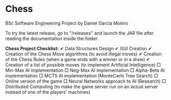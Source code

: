 # Chess
BSc Software Engineering Project by Daniel García Molero

To try the latest release, go to "/releases" and launch the JAR file after reading the documentation inside the folder.

<b>Chess Project Checklist:</b>
✔ Data Structures Design
✔ GUI Creation
✔ Creation of the Chess Move algorithms (to avoid illegal moves)
✔ Creation of the Chess Rules (when a game ends with a winner or in a draw)
✔ Creation of a list of possible moves (to implement Artificial Intelligence)
□ Min-Max AI implementation
□ Neg-Max AI implementation
□ Alpha-Beta AI implementation
□ MCTS AI implementation (MonteCarlo Tree Search)
□ Online version of the game
□ Neural Networks approach to AI (Research)
□ Distributed Computing (to make the game server run on an actual server instead of one of the players' machines)
